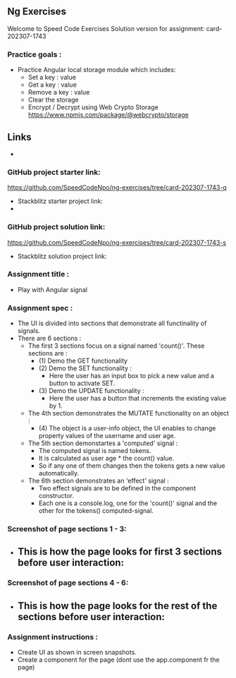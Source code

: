 ## Ng Exercises
Welcome to Speed Code Exercises
Solution version for assignment: card-202307-1743

### Practice goals :

- Practice Angular local storage module which includes:
  - Set a key : value
  - Get a key : value
  - Remove a key : value
  - Clear the storage
  - Encrypt / Decrypt using  Web Crypto Storage https://www.npmjs.com/package/@webcrypto/storage

## Links
- 
### GitHub project starter link:
   https://github.com/SpeedCodeNpo/ng-exercises/tree/card-202307-1743-q

- Stackblitz starter project link:
-
### GitHub project solution link:
   https://github.com/SpeedCodeNpo/ng-exercises/tree/card-202307-1743-s

- Stackblitz solution project link:

### Assignment title :
- Play with Angular signal

### Assignment spec :
- The UI is divided into sections that demonstrate all functinality of signals.
- There are 6 sections :
  - The first 3 sections focus on a signal named 'count()'. These sections are :
    - (1) Demo the GET functionality
    - (2) Demo the SET functionality :
        - Here the user has an input box to pick a new value and a button to activate SET.
    - (3) Demo the UPDATE functionality :
        - Here the user has a button that increments the existing value by 1.
  - The 4th section demonstrates the MUTATE functionality on an object :
    - (4) The object is a user-info object, the UI enables to change property values of the username and user age.
  - The 5th section demonstartes a 'computed' signal :
    - The computed signal is named tokens.
    - It is calculated as user age * the count() value.
    - So if any one of them changes then the tokens gets a new value automatically.
  - The 6th section demonstrates an 'effect' signal :
    - Two effect signals are to be defined in the component constructor.
    - Each one is a console.log, one for the 'count()' signal and the other for the tokens() computed-signal.


### Screenshot of page sections 1 - 3:
- This is how the page looks for first 3 sections before user interaction:
  - 
  
### Screenshot of page sections 4 - 6:
- This is how the page looks for the rest of the sections before user interaction:
  - 


### Assignment instructions :

- Create UI as shown in screen snapshots.
- Create a component for the page (dont use the app.component fr the page)
